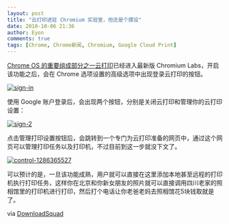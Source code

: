```yaml
---
layout: post
title: "云打印进驻 Chromium 实验室，但还是个摆设"
date: 2010-10-06 21:36
author: Eyon
comments: true
tags: [Chrome, Chrome新闻, Chromium, Google Cloud Print]
---
```

[Chrome OS 的重要组成部分之一](http://www.chromi.org/archives/6378)[云打印](http://www.chromi.org/archives/tag/google-cloud-print)已经进入最新版 Chromium Labs，开启该功能之后，会在 Chrome 选项设置的高级选项中出现登录云打印的按钮。

<a href="http://img.chromi.org/2010/10/sign-in.jpg">![](http://img.chromi.org/2010/10/sign-in.jpg "sign-in")</a>

使用 Google 账户登录后，会出现两个按钮，分别是关闭云打印和管理你的云打印设置：

<a href="http://img.chromi.org/2010/10/sign-2.jpg">![](http://img.chromi.org/2010/10/sign-2.jpg "sign-2")</a>

点击管理打印设置按钮后，会跳转到一个专门为云打印准备的网页中，通过这个网页可以管理打印任务以及打印机，不过目前到这一步就没下文了。

<a href="http://img.chromi.org/2010/10/control-1286365527.jpg">![](http://img.chromi.org/2010/10/control-1286365527-550x402.jpg "control-1286365527")</a>

可以预计的是，一旦该功能成熟，用户就可以直接在这里添加本地甚至远程的打印机执行打印任务，这样你在北京和你新女朋友的照片就可以直接调用四川老家的照相馆里的打印机进行打印，然后打个电话让你老爸老妈去照相馆花5块钱取就是了。

via [DownloadSquad](http://www.downloadsquad.com/2010/10/06/cloud-print-now-available-in-chromiums-about-labs/)
